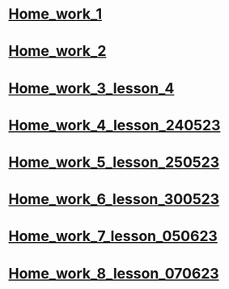 # [Home_work_1](https://marynakarpenko.github.io/Frontend_Home_works/FE_Home_work_1/index.html)
# [Home_work_2](https://marynakarpenko.github.io/Frontend_Home_works/FE_Home_work_2/index.html)
# [Home_work_3_lesson_4](https://marynakarpenko.github.io/Frontend_Home_works/FE_Home_work_3_lesson_4/intex.html)
# [Home_work_4_lesson_240523](https://marynakarpenko.github.io/Frontend_Home_works/FE_Home_work_4_Lesson_240523/index.html)
# [Home_work_5_lesson_250523](https://marynakarpenko.github.io/Frontend_Home_works/FE_Home_work_5_lesson_250523/index.html)
# [Home_work_6_lesson_300523](https://marynakarpenko.github.io/Frontend_Home_works/FE_Home_work_6_lesson_300523/index.html)
# [Home_work_7_lesson_050623](https://marynakarpenko.github.io/Frontend_Home_works/FE_Home_work_7_lesson_05062023/index.html)
# [Home_work_8_lesson_070623](https://marynakarpenko.github.io/Frontend_Home_works/FE_Home_work_8_lesson_07062023/index.html)

